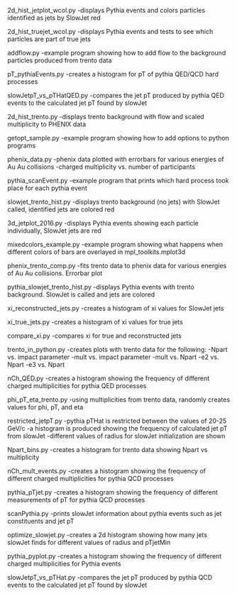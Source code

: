 
2d_hist_jetplot_wcol.py
 -displays Pythia events and colors particles identified as jets by SlowJet red

2d_hist_truejet_wcol.py
 -displays Pythia events and tests to see which particles are part of true jets

addflow.py
 -example program showing how to add flow to the background particles produced from trento data

pT_pythiaEvents.py
 -creates a histogram for pT of pythia QED/QCD hard processes 

slowJetpT_vs_pTHatQED.py
 -compares the jet pT produced by pythia QED events to the calculated jet pT found by slowJet

2d_hist_trento.py
 -displays trento background with flow and scaled multiplicity to PHENIX data

getopt_sample.py
 -example program showing how to add options to python programs

phenix_data.py
 -phenix data plotted with errorbars for various energies of Au Au collisions
 -charged multiplicity vs. number of participants

pythia_scanEvent.py
 -example program that prints which hard process took place for each pythia event

slowjet_trento_hist.py
 -displays trento background (no jets) with SlowJet called, identified jets are colored red

3d_jetplot_2016.py
 -displays Pythia events showing each particle individually, SlowJet jets are red

mixedcolors_example.py
 -example program showing what happens when different colors of bars are overlayed in mpl_toolkits.mplot3d

phenix_trento_comp.py
 -fits trento data to phenix data for various energies of Au Au collisions. Errorbar plot

pythia_slowjet_trento_hist.py
-displays Pythia events with trento background. SlowJet is called and jets are colored

xi_reconstructed_jets.py
 -creates a histogram of xi values for SlowJet jets

xi_true_jets.py
 -creates a histogram of xi values for true jets

compare_xi.py
 -compares xi for true and reconstructed jets

trento_in_python.py
 -creates plots with trento data for the following:
     -Npart vs. impact parameter
     -mult vs. impact parameter
     -mult vs. Npart
     -e2 vs. Npart
     -e3 vs. Npart

nCh_QED.py
 -creates a histogram showing the frequency of different charged multiplicities for pythia QED processes

phi_pT_eta_trento.py
 -using multiplicities from trento data, randomly creates values for phi, pT, and eta

restricted_jetpT.py
 -pythia pTHat is restricted between the values of 20-25 GeV/c
 -a histogram is produced showing the frequency of calculated jet pT from slowJet
 -different values of radius for slowJet initialization are shown

Npart_bins.py
 -creates a histogram for trento data showing Npart vs multiplicity

nCh_mult_events.py
 -creates a histogram showing the frequency of different charged multiplicities for pythia QCD processes

pythia_pTjet.py
 -creates a histogram showing the frequency of different measurements of pT for pythia QCD processes

scanPythia.py
 -prints slowJet information about pythia events such as jet constituents and jet pT

optimize_slowjet.py
 -creates a 2d histogram showing how many jets slowJet finds for different values of radius and pTjetMin

pythia_pyplot.py
 -creates a histogram showing the frequency of different charged multiplicities for Pythia events

slowJetpT_vs_pTHat.py
 -compares the jet pT produced by pythia QCD events to the calculated jet pT found by slowJet
